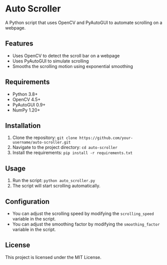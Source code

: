 # Auto Scroller

A Python script that uses OpenCV and PyAutoGUI to automate scrolling on a webpage.


## Features

* Uses OpenCV to detect the scroll bar on a webpage
* Uses PyAutoGUI to simulate scrolling
* Smooths the scrolling motion using exponential smoothing


## Requirements

* Python 3.8+
* OpenCV 4.5+
* PyAutoGUI 0.9+
* NumPy 1.20+


## Installation

1. Clone the repository: `git clone https://github.com/your-username/auto-scroller.git`
2. Navigate to the project directory: `cd auto-scroller`
3. Install the requirements: `pip install -r requirements.txt`


## Usage

1. Run the script: `python auto_scroller.py`
2. The script will start scrolling automatically.

## Configuration

* You can adjust the scrolling speed by modifying the `scrolling_speed` variable in the script.
* You can adjust the smoothing factor by modifying the `smoothing_factor` variable in the script.


## License

This project is licensed under the MIT License.